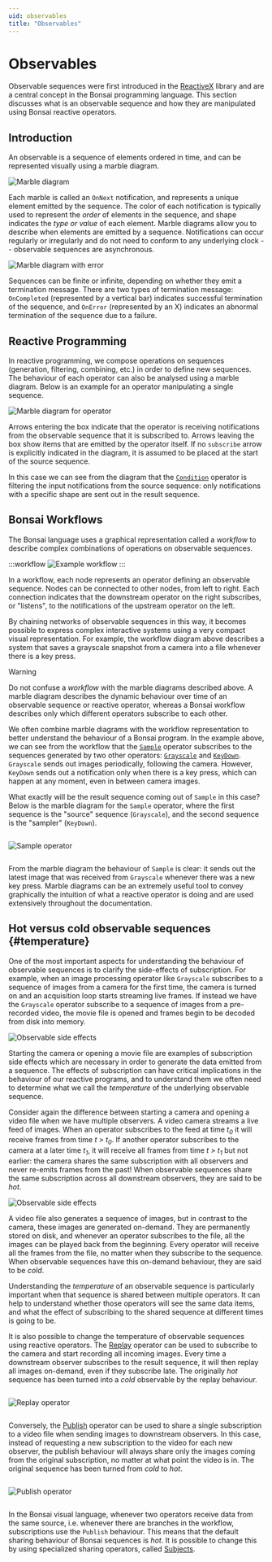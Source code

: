 ```yaml
---
uid: observables
title: "Observables"
---
```


# Observables

Observable sequences were first introduced in the [ReactiveX](http://reactivex.io/) library and are a central concept in the Bonsai programming language. This section discusses what is an observable sequence and how they are manipulated using Bonsai reactive operators.

## Introduction

An observable is a sequence of elements ordered in time, and can be represented visually using a marble diagram.

![Marble diagram](~/images/language-marblediagram.svg)

Each marble is called an `OnNext` notification, and represents a unique element emitted by the sequence. The color of each notification is typically used to represent the *order* of elements in the sequence, and shape indicates the *type or value* of each element. Marble diagrams allow you to describe when elements are emitted by a sequence. Notifications can occur regularly or irregularly and do not need to conform to any underlying clock -- observable sequences are asynchronous.

![Marble diagram with error](~/images/language-marblediagram-error.svg)

Sequences can be finite or infinite, depending on whether they emit a termination message. There are two types of termination message: `OnCompleted` (represented by a vertical bar) indicates successful termination of the sequence, and `OnError` (represented by an X) indicates an abnormal termination of the sequence due to a failure.

## Reactive Programming

In reactive programming, we compose operations on sequences (generation, filtering, combining, etc.) in order to define new sequences. The behaviour of each operator can also be analysed using a marble diagram. Below is an example for an operator manipulating a single sequence.

![Marble diagram for operator](~/images/language-marblediagram-operator.svg)

Arrows entering the box indicate that the operator is receiving notifications from the observable sequence that it is subscribed to. Arrows leaving the box show items that are emitted by the operator itself. If no `subscribe` arrow is explicitly indicated in the diagram, it is assumed to be placed at the start of the source sequence.

In this case we can see from the diagram that the [`Condition`](xref:Bonsai.Reactive.Condition) operator is filtering the input notifications from the source sequence: only notifications with a specific shape are sent out in the result sequence.

## Bonsai Workflows

The Bonsai language uses a graphical representation called a *workflow* to describe complex combinations of operations on observable sequences.

:::workflow
![Example workflow](~/workflows/language-sampleframe.bonsai)
:::

In a workflow, each node represents an operator defining an observable sequence. Nodes can be connected to other nodes, from left to right. Each connection indicates that the downstream operator on the right subscribes, or "listens", to the notifications of the upstream operator on the left.

By chaining networks of observable sequences in this way, it becomes possible to express complex interactive systems using a very compact visual representation. For example, the workflow diagram above describes a system that saves a grayscale snapshot from a camera into a file whenever there is a key press.

> [!Warning]
> Do not confuse a *workflow* with the marble diagrams described above. A marble diagram describes the dynamic behaviour over time of an observable sequence or reactive operator, whereas a Bonsai workflow describes only which different operators subscribe to each other.

We often combine marble diagrams with the workflow representation to better understand the behaviour of a Bonsai program. In the example above, we can see from the workflow that the [`Sample`](xref:Bonsai.Reactive.Sample) operator subscribes to the sequences generated by two other operators: [`Grayscale`](xref:Bonsai.Vision.Grayscale) and [`KeyDown`](xref:Bonsai.Windows.Input.KeyDown). `Grayscale` sends out images periodically, following the camera. However, `KeyDown` sends out a notification only when there is a key press, which can happen at any moment, even in between camera images.

What exactly will be the result sequence coming out of `Sample` in this case? Below is the marble diagram for the `Sample` operator, where the first sequence is the "source" sequence (`Grayscale`), and the second sequence is the "sampler" (`KeyDown`).

<img alt="Sample operator" src="~/images/language-samplegrayscale.svg" style="max-height:250px;padding:1em 0" />

From the marble diagram the behaviour of `Sample` is clear: it sends out the latest image that was received from `Grayscale` whenever there was a new key press. Marble diagrams can be an extremely useful tool to convey graphically the intuition of what a reactive operator is doing and are used extensively throughout the documentation.

## Hot versus cold observable sequences {#temperature}

One of the most important aspects for understanding the behaviour of observable sequences is to clarify the side-effects of subscription. For example, when an image processing operator like `Grayscale` subscribes to a sequence of images from a camera for the first time, the camera is turned on and an acquisition loop starts streaming live frames. If instead we have the `Grayscale` operator subscribe to a sequence of images from a pre-recorded video, the movie file is opened and frames begin to be decoded from disk into memory.

<img alt="Observable side effects" src="~/images/language-temperature-effects.svg" style="max-height:250px" />

Starting the camera or opening a movie file are examples of subscription side effects which are necessary in order to generate the data emitted from a sequence. The effects of subscription can have critical implications in the behaviour of our reactive programs, and to understand them we often need to determine what we call the *temperature* of the underlying observable sequence.

Consider again the difference between starting a camera and opening a video file when we have multiple observers. A video camera streams a live feed of images. When an operator subscribes to the feed at time *t<sub>0</sub>* it will receive frames from time *t > t<sub>0</sub>*. If another operator subscribes to the camera at a later time *t<sub>1</sub>*, it will receive all frames from time *t > t<sub>1</sub>* but not earlier: the camera shares the same subscription with all observers and never re-emits frames from the past! When observable sequences share the same subscription across all downstream observers, they are said to be *hot*.

<img alt="Observable side effects" src="~/images/language-temperature.svg" style="max-height:180px" />

A video file also generates a sequence of images, but in contrast to the camera, these images are generated on-demand. They are permanently stored on disk, and whenever an operator subscribes to the file, all the images can be played back from the beginning. Every operator will receive all the frames from the file, no matter when they subscribe to the sequence. When observable sequences have this on-demand behaviour, they are said to be *cold*.

Understanding the *temperature* of an observable sequence is particularly important when that sequence is shared between multiple operators. It can help to understand whether those operators will see the same data items, and what the effect of subscribing to the shared sequence at different times is going to be.

It is also possible to change the temperature of observable sequences using reactive operators. The [Replay](xref:Bonsai.Reactive.Replay) operator can be used to subscribe to the camera and start recording all incoming images. Every time a downstream observer subscribes to the result sequence, it will then replay all images on-demand, even if they subscribe late. The originally *hot* sequence has been turned into a *cold* observable by the replay behaviour.

<img alt="Replay operator" src="~/images/reactive-replay.svg" style="max-height:250px;padding:1em 0" />

Conversely, the [Publish](xref:Bonsai.Reactive.Publish) operator can be used to share a single subscription to a video file when sending images to downstream observers. In this case, instead of requesting a new subscription to the video for each new observer, the publish behaviour will always share only the images coming from the original subscription, no matter at what point the video is in. The original sequence has been turned from *cold* to *hot*.

<img alt="Publish operator" src="~/images/reactive-publish.svg" style="max-height:250px;padding:1em 0" />

In the Bonsai visual language, whenever two operators receive data from the same source, i.e. whenever there are branches in the workflow, subscriptions use the `Publish` behaviour. This means that the default sharing behaviour of Bonsai sequences is *hot*. It is possible to change this by using specialized sharing operators, called [Subjects](xref:subjects).